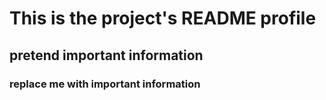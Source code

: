 # This is the project's README profile
## pretend important information
### replace me with important information
